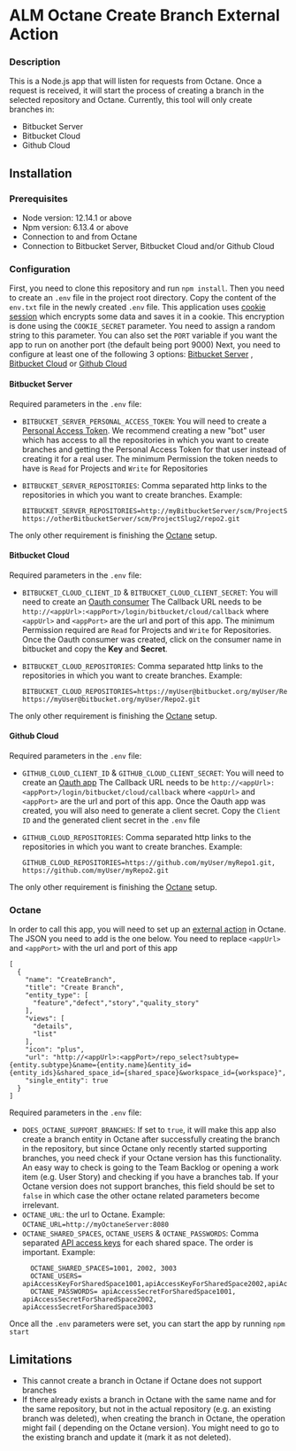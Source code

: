 # ALM Octane Create Branch External Action

### Description

This is a Node.js app that will listen for requests from Octane. Once a request is received, it will start the process
of creating a branch in the selected repository and Octane. Currently, this tool will only create branches in:

* Bitbucket Server
* Bitbucket Cloud
* Github Cloud

## Installation

### Prerequisites

* Node version: 12.14.1 or above
* Npm version: 6.13.4 or above
* Connection to and from Octane
* Connection to Bitbucket Server, Bitbucket Cloud and/or Github Cloud

### Configuration

First, you need to clone this repository and run `npm install`. Then you need to create an `.env` file in the project
root directory. Copy the content of the `env.txt`
file in the newly created `.env` file. This application
uses [cookie session](https://www.npmjs.com/package/cookie-session)
which encrypts some data and saves it in a cookie. This encryption is done using the `COOKIE_SECRET` parameter. You need
to assign a random string to this parameter. You can also set the `PORT` variable if you want the app to run on another
port (the default being port 9000)
Next, you need to configure at least one of the following 3 options: [Bitbucket Server](#bitbucket-server)
, [Bitbucket Cloud](#bitbucket-cloud) or [Github Cloud](#github-cloud)

#### Bitbucket Server

Required parameters in the `.env` file:

* `BITBUCKET_SERVER_PERSONAL_ACCESS_TOKEN`:
  You will need to create
  a [Personal Access Token](https://confluence.atlassian.com/bitbucketserver/personal-access-tokens-939515499.html). We
  recommend creating a new "bot" user which has access to all the repositories in which you want to create branches and
  getting the Personal Access Token for that user instead of creating it for a real user. The minimum Permission the
  token needs to have is `Read` for Projects and `Write` for Repositories

* `BITBUCKET_SERVER_REPOSITORIES`:
  Comma separated http links to the repositories in which you want to create branches. Example:
  ```
  BITBUCKET_SERVER_REPOSITORIES=http://myBitbucketServer/scm/ProjectSlug1/repo1.git, https://otherBitbucketServer/scm/ProjectSlug2/repo2.git
  ```

The only other requirement is finishing the [Octane](#octane) setup.

#### Bitbucket Cloud

Required parameters in the `.env` file:

* `BITBUCKET_CLOUD_CLIENT_ID` & `BITBUCKET_CLOUD_CLIENT_SECRET`: You will need to create an
  [Oauth consumer](https://support.atlassian.com/bitbucket-cloud/docs/use-oauth-on-bitbucket-cloud/)
  The Callback URL needs to be `http://<appUrl>:<appPort>/login/bitbucket/cloud/callback` where `<appUrl>`
  and  `<appPort>` are the url and port of this app. The minimum Permission required are `Read` for Projects and `Write`
  for Repositories. Once the Oauth consumer was created, click on the consumer name in bitbucket and copy the **Key**
  and **Secret**.


* `BITBUCKET_CLOUD_REPOSITORIES`:
  Comma separated http links to the repositories in which you want to create branches. Example:
  ```
  BITBUCKET_CLOUD_REPOSITORIES=https://myUser@bitbucket.org/myUser/Repo1.git, https://myUser@bitbucket.org/myUser/Repo2.git
  ```

The only other requirement is finishing the [Octane](#octane) setup.

#### Github Cloud

Required parameters in the `.env` file:

* `GITHUB_CLOUD_CLIENT_ID` & `GITHUB_CLOUD_CLIENT_SECRET`: You will need to create an
  [Oauth app](https://docs.github.com/en/developers/apps/building-oauth-apps/creating-an-oauth-app)
  The Callback URL needs to be `http://<appUrl>:<appPort>/login/bitbucket/cloud/callback` where `<appUrl>`
  and  `<appPort>` are the url and port of this app. Once the Oauth app was created, you will also need to generate a
  client secret. Copy the
  `Client ID` and the generated client secret in the `.env` file


* `GITHUB_CLOUD_REPOSITORIES`:
  Comma separated http links to the repositories in which you want to create branches. Example:
  ```
  GITHUB_CLOUD_REPOSITORIES=https://github.com/myUser/myRepo1.git, https://github.com/myUser/myRepo2.git
  ```

The only other requirement is finishing the [Octane](#octane) setup.

### Octane

In order to call this app, you will need to set up
an [external action](https://admhelp.microfocus.com/octane/en/15.1.60/Online/Content/AdminGuide/custom-buttons.htm)
in Octane. The JSON you need to add is the one below. You need to replace `<appUrl>` and  `<appPort>` with the url and
port of this app

```
[
  {
    "name": "CreateBranch",
    "title": "Create Branch",
    "entity_type": [
      "feature","defect","story","quality_story"
    ],
    "views": [
      "details",
      "list"
    ],
    "icon": "plus",
    "url": "http://<appUrl>:<appPort>/repo_select?subtype={entity.subtype}&name={entity.name}&entity_id={entity_ids}&shared_space_id={shared_space}&workspace_id={workspace}",
    "single_entity": true
  }
]
```

Required parameters in the `.env` file:

* `DOES_OCTANE_SUPPORT_BRANCHES`: If set to `true`, it will make this app also create a branch entity in Octane after
  successfully creating the branch in the repository, but since Octane only recently started supporting branches, you
  need check if your Octane version has this functionality. An easy way to check is going to the Team Backlog or opening
  a work item (e.g. User Story) and checking if you have a branches tab. If your Octane version does not support
  branches, this field should be set to `false` in which case the other octane related parameters become irrelevant.
* `OCTANE_URL`: the url to Octane. Example: `OCTANE_URL=http://myOctaneServer:8080`
* `OCTANE_SHARED_SPACES`, `OCTANE_USERS` & `OCTANE_PASSWORDS`: Comma
  separated [API access keys](https://admhelp.microfocus.com/octane/en/15.1.60/Online/Content/AdminGuide/how_setup_APIaccess.htm#mt-item-2)
  for each shared space. The order is important. Example:
  ```
    OCTANE_SHARED_SPACES=1001, 2002, 3003
    OCTANE_USERS= apiAccessKeyForSharedSpace1001,apiAccessKeyForSharedSpace2002,apiAccessKeyForSharedSpace3003
    OCTANE_PASSWORDS= apiAccessSecretForSharedSpace1001, apiAccessSecretForSharedSpace2002, apiAccessSecretForSharedSpace3003
  ```

Once all the `.env` parameters were set, you can start the app by running `npm start`

## Limitations

* This cannot create a branch in Octane if Octane does not support branches
* If there already exists a branch in Octane with the same name and for the same repository, but not in the actual
  repository (e.g. an existing branch was deleted), when creating the branch in Octane, the operation might fail (
  depending on the Octane version). You might need to go to the existing branch and update it (mark it as not deleted).
